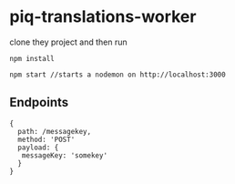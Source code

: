 # piq-translations-worker

clone they project and then run

```
npm install
```

```
npm start //starts a nodemon on http://localhost:3000
```

## Endpoints

```
{
  path: /messagekey,
  method: 'POST'
  payload: {
   messageKey: 'somekey'
  }
}
```



